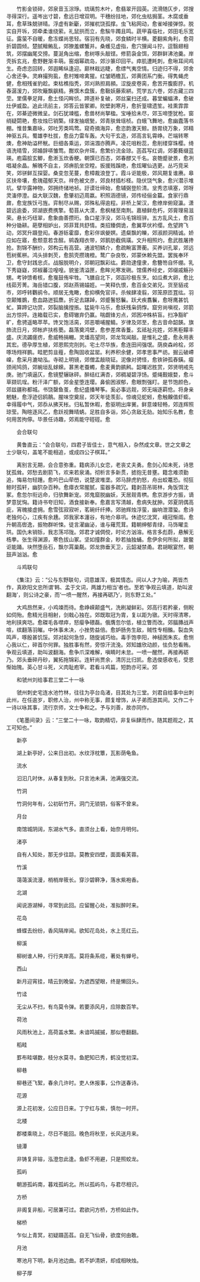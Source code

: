 <!-- { "loadSidebar": true } -->
　　竹影金锁碎，郊泉音玉淙琤。琉璃剪木叶，愈翡翠开园英。流滑随仄步，郊搜寻得深行。遥岑出寸碧，愈远日增双明。干穗纷拄地，郊化虫枯挶茎。木腐或垂耳，愈草珠兢骈晴。浮虚有新斸，郊摧杌饶孤撑。虫飞粘网动，愈雀啅接弹惊。脱实自开坼，郊牵柔谁绕萦。礼鼠拱而立，愈騃牛躅且鸣。蔬甲喜临社，郊田毛乐宽征。露萤不自暖，愈冻蝶尚思轻。宿羽有先晓，郊食鳞时半横。菱翻紫角利，愈荷折碧圆倾。楚腻鳣鲔乱，郊獠羞螺蟹并。桑蠖见虚指，愈穴狸闻斗狞。逗翳翅相筑，郊摆幽尾交搒。蔓涎角出缩，愈树啄头敲铿。修箭袅金饵，郊群鲜沸池羹。岸壳拆玄兆，愈野麰渐丰萌。窑烟幂疏岛，郊沙篆印回平。瘁肌遭眊刺，愈啾耳间鸡生。奇虑恣回转，郊遐睎纵逢迎。巅林戢远睫，愈缥气夷空情。归迹归不得，郊舍心舍还争。灵麻撮狗虱，愈村雉啼禽猩。红皱晒檐瓦，郊黄团系门衡。得隽蝇虎健，愈相残雀豹趁。束枯樵指秃，郊刈熟担肩頳。涩旋皮卷脔，愈苦开腹膨脝。机舂潺湲力，郊吹簸飘飖精。赛馔木盘簇，愈靸妖藤索絣。荒学五六卷，郊古藏三四茔。里儒拳足拜，愈土怪闪眸侦。蹄道补复破，郊丝窠扫还成。暮堂蝙蝠沸，愈破灶伊威盈。追此讯前主，郊答云皆冢卿。败壁剥寒月，愈折篁啸遗笙。袿熏霏霏在，郊綦迹微微呈。剑石犹竦槛，愈兽材尚拏楹。宝唾拾未尽，郊玉啼堕犹枪。窗绡疑閟艳，愈妆烛巳销檠。绿发抽珉甃，郊青肤耸瑶桢。白蛾飞舞地，愈幽蠹落书棚。惟昔集嘉咏，郊吐芳类鸣莺。窥奇摘海异，愈恣韵激天鲸。肠胃绕万象，郊精神驱五兵。蜀雄李杜拔，愈岳力雷车轰。大句干玄造，郊高言轧霄峥。芒端转寒燠，愈神助溢杯觥。巨细各乘运，郊湍涠亦腾声。凌花咀粉蕊，愈削缕穿珠樱。绮语洗晴雪，郊婚辞哢雏莺。酣欢杂弁珥，愈繁价流金琼。菡萏写红调，郊萎蕤缀蓝瑛。庖霜脍玄鲫，愈淅玉炊香粳。朝馔已百态，郊春醪又千名。哀匏蹙驶景，愈冽唱凝余晶。解魄不自主，郊痹肌坐空瞠。扳援贱蹊绝，愈炫曜仙选更。丛巧竞采笑，郊骈鲜互探婴。桑变忽芜蔓，愈樟裁浪登丁。霞斗讵能极，郊风期复谁赓。皋区扶帝壤，愈瑰蕴郁天京。祥色被文彦，郊良材插杉柽。隐伏饶气象，愈兴潜示堆坑。擘华露神物，郊拥终储地祯。訏谟壮缔始，愈辅弼登阶清。坌秀恣填塞，郊呀灵滀停澄。益大联汉魏，愈肇初迈周嬴。积照涵德镜，郊传经俪金籯。食家行鼎鼐，愈宠族饫弓旌。弈制尽从赐，郊殊私得逾程。非桥上架汉，愈缭岸俯窥瀛。潇碧远逾委，郊湖嵌费携擎。萄苜从大漠，愈枫槠至南荆。嘉植鲜危朽，郊膏理易滋荣。悬长巧纽翠，愈象曲善攒珩。鱼口星浮没，郊马毛锦班骍。五方乱风土，愈百种分锄耕。葩孽相妒出，郊菲茸共舒情。类招臻倜诡，愈翼萃伏衿缨。危望跨飞动，郊冥升蹑登闳。春游轹霍靡，愈彩伴飒嫈嫇。遗粲飘的皪，郊淑颜洞精诚。娇应如在寤，愈颓意若含酲。鹓毳翔衣带，郊鹅肪截佩璜。文升相照灼，愈武胜屠搀抢。割锦不酬价，郊构云有高营。通波牣鳞介，愈疏畹富萧蘅。买养训孔翠，郊远苞树蕉栟。鸿头排刺芡，愈鹄壳攒瑰橙。鹜广杂良牧，郊蒙休赖先盟。罢旄奉环卫，愈守封践忠贞。战服脱明介，郊朝冠飘彩纮。爵勋逮僮隶，愈簪笏自怀绷。乳下秀嶷嶷，郊椒蕃泣喤喤。貌鉴清溢匣，愈眸光寒发硎。馆儒养经史，郊缀戚觞孙甥。考钟馈肴核，愈戛鼓侑牢牲。飞膳自北下，郊函珍极东烹。如瓜煮大卵，愈比线茹芳菁。海岳错口腹，郊赵燕锡媌娙。一笑释仇恨，愈百金交弟兄。货至貊戎市，郊呼转鸜鹆令。顺居无鬼瞰，愈抑横免官评。杀候肆凌翦，郊笼原匝罝纮。羽空颠雉鷃，愈血路迸狐麖。折足去踸踔，郊蹙鬐怒鬤。跃犬疾翥鬤，愈呀鹰甚饥虻。算蹄记功赏，郊裂脑擒摚掁。猛毙牛马乐，愈妖残枭鸽惸。窟穷尚嗔视，郊箭出方惊抨。连箱载已实，愈碍辙弃仍赢。喘觑锋刃点，郊困冲株枿盲。扫净豁旷旷，愈骋遥略苹苹。馋叉饱活脔，郊恶嚼哺腥鲭。岁律及郊至，愈古音命韶韺。旗斾流日月，郊帐庐扶栋甍。磊落奠鸿壁，愈参差席香藑。玄祗祉兆姓，郊黑秬饛丰盛。庆流蠲瘥疠，愈威畅捐輣。灵燔高望同，郊龙驾闻敲。是惟礼之盛，愈永用表其宏。德孕厚生植，郊恩熙完刖剠。宅土尽华族，愈连田间强氓。荫庾森岭桧，郊啄场翙祥鹏。畦肥剪韭薤，愈陶固收盆罂。利养积余健，郊孝思事严祊。掘云破嵽嵲，愈采月漉坳泓。寺砌上明镜，郊僧盂敲晓钲。泥像对骋怪，愈铁钟孤舂鐄。瘿颈闹鸠鸽，郊蜿垣乱蛷蝾。葚黑老蚕蠋，愈麦黄韵鹂鹒。韶曙迟胜赏，郊贤明戒先庚。驰门填逼仄，愈镜墅辗砯砰。醉结红满杏，郊稠凝碧浮饧。蹙绳觐娥婺，愈斗草撷玑珵。粉汗泽广额，郊金星堕连璎。鼻偷困淑郁，愈眼剽强盯。是节饱颜色，郊兹疆称都城。书饶罄鱼茧，愈纪盛播琴筝。奚必事远觌，郊无端逐羁伧。将身亲魍魅，愈浮迹侣鸥鶄。腥味空奠屈，郊天年徒羡彭。惊魂见蛇蚓，愈触齅值虾蟛。幸得履中气，郊忝从拂天枨。归私暂休暇，愈驱明出庠黉。鲜意竦轻畅，郊连辉照琼莹。陶暄逐风乙，愈跃视舞晴蜻。足胜自多诣，郊心贪敌无勍。始知乐名教，愈何用苦拘儜。毕景任诗趣，郊焉能守硜硜。愈

　　会合联句

　　黄鲁直云：“会合联句，四君子皆佳士，意气相入，杂然成文章。世之文章之士少联句，盖笔不能相追，或成四公子棋耳。”

　　离别言无期，会合意弥重。籍病添儿女恋，老丧丈夫勇。愈剑心知未死，诗思犹孤耸。郊愁去剧箭飞，欢来若泉涌。彻析言多新贯，摅抱无昔壅。籍念难须勤追，悔易勿轻踵。愈吟巴山荦嶨，说楚波堆垄。郊马辞虎豹怒，舟出蛟鼍恐。彻狂鲸时孤轩，幽狖杂百种。愈瘴衣常腥腻，蛮器多疏冗。籍剥苔吊斑林，角饭饵沈冢。愈忽尔衔远命，归欤舞新宠。郊鬼窟脱幽妖，天居觌青栱。愈京游步方振，谪梦意犹恟。籍诗书夸旧知，酒食接新奉。愈嘉言写清越，愈病失肬肿。郊夏阴偶高庇，宵魄接虚拥。愈雪弦寂寂听，茗碗纤纤捧。郊驰辉烛浮萤，幽响泄潜蛩。愈诗老独何心，江疾有余尰。郊我家本瀍谷，有地介皋巩。休迹忆沈冥，峨冠惭阘。愈升朝高辔逸，振物群听悚。徒言濯幽泌，谁与薙荒茸。籍朝绅郁青绿，马饰曜圭珙。国仇未销铄，我志荡邛陇。郊君才诚倜傥，时论方汹溶。格言多彪蔚，悬解无梏拲。张生得渊源，寒色拔山冢。坚如撞群金，眇若抽独蛹。愈伊余何所拟，跛鳖讵能踊。块然堕岳石，飘尔罥巢氄。郊龙斾垂天卫，云韶凝禁甬。君胡眠宴然，朝鼓声汹汹。愈

　　斗鸡联句

　　《集注》云：“公与东野联句，词意雄浑，极其情态。间以人才为喻，两皆杰作，真欧阳文忠所谓‘韩、孟于文词，两雄力相当’者也。至若‘争观云填道，助叫波翻海’，则公诗之豪，而‘一喷一醒然，再接再砺乃’，则东野工处。”

　　大鸡昂然来，小鸡竦而待。愈峥嵘颠盛气，洗刷凝鲜彩。郊高行若矜豪，侧睨如伺殆。愈精光目相射，剑戟心独在。郊既取冠为胄，复以距为镦。天时得清寒，地利挟爽垲。愈磔毛各噤瘁，怒瘿争碨磊。俄膺忽尔低，植立瞥而改。郊腷膞战声喧，缤翻落羽皠。中休事未决，小挫势益倍。愈妒肠务生敌，贼性专相醢。裂血失鸣声，啄殷甚饥馁。郊对起何急惊，随旋诚巧绐。毒手饱李阳，神槌困朱亥。愈恻心我以仁，碎首尔何罪。独胜事有然，旁惊汗流浼。郊知雄欣动颜，怯负愁看贿。争观云填道，助叫波翻海。愈争爪深难解，嗔睛时未怠。一喷一醒然，再接再砺乃。郊头垂碎丹砂，翼拓拖锦彩。连轩尚贾余，清厉比归凯。愈选俊感收毛，受恩惭始隗。英心甘斗死，义肉耻庖宰。君看斗鸡篇，短韵亦可采。郊

　　和虢州刘给事君三堂二十一咏

　　虢州刺史宅连水池竹林，往往为亭台岛渚，目其处为三堂。刘君自给事中出刺此州，在任逾岁，职修人治，州中称无事，颇复增饰，从子弟而游其间。又作二十一诗以咏其事，流行京师，文士争和之。予与刘善，故亦同作。

　　《笔墨间录》云：“三堂二十一咏，取韵精切，非复纵肆而作。随其题观之，其工可知也。”

　　新亭

　　湖上新亭好，公来日出初。水纹浮枕簟，瓦影荫龟鱼。

　　流水

　　汩汩几时休，从春复到秋。只言池未满，池满强交流。

　　竹洞

　　竹洞何年有，公初斫竹开。洞门无锁钥，俗客不曾来。

　　月台

　　南馆城阴阔，东湖水气多。直须台上看，始奈月明何。

　　渚亭

　　自有人知处，那无步往踪。莫教安四壁，面面看芙蓉。

　　竹溪

　　蔼蔼溪流漫，梢梢岸筱长。穿沙碧簳净，落水紫袍香。

　　北湖

　　闻说游湖棹，寻常到此回。应留醒心处，准拟醉时来。

　　花岛

　　蜂蝶去纷纷，香风隔岸闻。欲知花岛处，水上觅红云。

　　柳溪

　　柳树谁人种，行行夹岸高。莫将条系缆，著处有蝉号。

　　西山

　　新月迎宵挂，晴云到晚留。为遮西望眼，终是懒回头。

　　竹迳

　　无尘从不扫，有鸟莫令弹。若要添风月，应除数百竿。

　　荷池

　　风雨秋池上，高荷盖水繁。未谙鸣摵摵，那似卷翻翻。

　　稻畦

　　罫布畦堪数，枝分水莫寻。鱼肥知已秀，鹤没觉初深。

　　柳巷

　　柳巷还飞絮，春余几许时。吏人休报事，公作送春诗。

　　花源

　　源上花初发，公应日日来。丁宁红与紫，慎勿一时开。

　　北楼

　　郡楼乘晓上，尽日不能回。晚色将秋至，长风送月来。

　　镜潭

　　非铸复非镕，泓澄忽此逢。鱼虾不用避，只是照蛟龙。

　　孤屿

　　朝游孤屿南，暮戏孤屿北。所以孤屿鸟，与君尽相识。

　　方桥

　　非阁复非船，可居兼可过。君欲问方桥，方桥如此作。

　　梯桥

　　乍似上青冥，初疑蹑菡萏。自无飞仙骨，欲度何由敢。

　　月池

　　寒池月下明，新月池边曲。若不妒清妍，却成相映烛。

　　柳子厚

